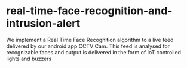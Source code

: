 # real-time-face-recognition-and-intrusion-alert
We implement a Real Time Face Recognition algorithm to a live feed delivered by our android app CCTV Cam. This feed is analysed for recognizable faces and output is delivered in the form of IoT controlled lights and buzzers
